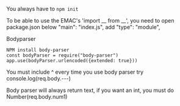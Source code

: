 You always have to `npm init`


To be able to use the EMAC's 'import __ from __', you need to 
open package.json 
below "main": "index.js", add "type": "module",

Bodyparser
```
NPM install body-parser
const bodyParser = require("body-parser")
app.use(bodyParser.urlencoded({extended: true}))
```
You must include ^ every time you use body parser 
try console.log(req.body.---)

Body parser will always return text, if you want an int, you must do Number(req.body.num1)
